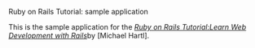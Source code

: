  Ruby on Rails Tutorial: sample application

This is the sample application for the [*Ruby on Rails Tutorial:Learn Web Development with Rails*](http://www.railstutorial.org/)by [Michael Hartl].